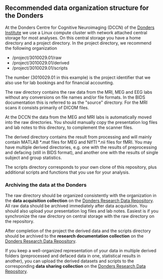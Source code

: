## Recommended data organization structure for the Donders

At the Donders Centre for Cognitive Neuroimaging (DCCN) of the [Donders Institute](http://www.ru.nl/donders) we use a Linux compute cluster with network attached central storage for most analyses. On this central storage you have a home directory and a project directory. In the project directory, we recommend the following organization

  - /project/3010029.01/raw
  - /project/3010029.01/derived
  - /project/3010029.01/scripts

The number (3010029.01 in this example) is the project identifier that we also use for lab bookings and for financial accounting.

The raw directory contains the raw data from the MRI, MEG and EEG labs without any conversions on file names and/or file formats. In the BIDS documentation this is referred to as the "source" directory. For the MRI scans it consists primarily of DICOM files.

At the DCCN the data from the MEG and MRI labs is automatically moved into the raw directories. You should manually copy the presentation log files and lab notes to this directory, to complement the scanner files.

The derived directory contains the result from processing and will mainly contain MATLAB \*.mat files for MEG and NIfTI \*.nii files for fMRI. You may have multiple derived directories, e.g. one with the results of preprocessing and defacing (still in BIDS format), and another one with  the results of single subject and group statistics.

The scripts directory corresponds to your own clone of this repository, plus additional scripts and functions that you use for your analysis.

### Archiving the data at the Donders

The raw directory should be organized consistently with the organization in the **data acquisition collection** on the [Donders Research Data Repository](http://data.donders.ru.nl). All raw data should be archived immediately after data acquisition. You should also upload your presentation log files and lab notes. Easiest is if you synchronize the raw directory on central storage with the raw directory on the repository.

After completion of the project the derived data and the scripts directory should be archived to the **research documentation collection** on the [Donders Research Data Repository](http://data.donders.ru.nl).

If you keep a well-organized representation of your data in multiple derived folders (preprocessed and defaced data in one, statistical results in another), you can upload the derived datasets and scripts to the corresponding **data sharing collection** on the [Donders Research Data Repository](http://data.donders.ru.nl).

